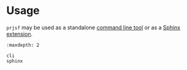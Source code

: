 # Usage

`prjsf` may be used as a standalone [command line tool](./cli.md) or as a
[Sphinx extension](./sphinx.md).

```{toctree}
:maxdepth: 2

cli
sphinx
```
